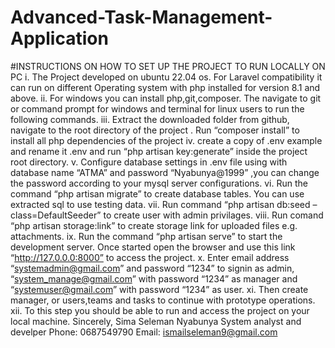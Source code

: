 # Advanced-Task-Management-Application
#INSTRUCTIONS ON HOW TO SET UP THE PROJECT TO RUN LOCALLY ON PC
    i. The Project developed on ubuntu 22.04 os. For Laravel compatibility it can run on different Operating system with php installed for version 8.1 and above.
    ii. For windows you can install php,git,composer. The navigate to git or command prompt for windows and terminal for linux users to run the following commands.
    iii. Extract the downloaded folder from github, navigate to the root directory of the project . Run “composer install” to install all php dependencies of the project
    iv. create a copy of .env example and rename it .env and run “php artisan key:generate” inside the project root directory.
    v. Configure database settings in .env file using with database name “ATMA” and password “Nyabunya@1999” ,you can change the password according to your mysql server configurations.
    vi. Run the command “php artisan migrate” to create database tables. You can use extracted sql to use testing data.
    vii. Run command “php artisan db:seed –class=DefaultSeeder” to create user with admin privilages.
    viii. Run comand “php artisan storage:link” to create storage link for uploaded files e.g. attachments.
    ix. Run the command “php artisan serve” to start the development server. Once started open the browser and use this link “http://127.0.0.0:8000” to access the project.
    x. Enter email address “systemadmin@gmail.com” and password “1234” to signin as admin, “system_manage@gmail.com” with password “1234” as manager and “systemuser@gmail.com” with password “1234” as user.
    xi. Then create manager, or users,teams and tasks to continue with prototype operations.
    xii. To this step you should be able to run and access the project on your local machine.
Sincerely,
	  Sima Seleman Nyabunya
	  System analyst and develper
	  Phone: 0687549790
	  Email: ismailseleman9@gmail.com
